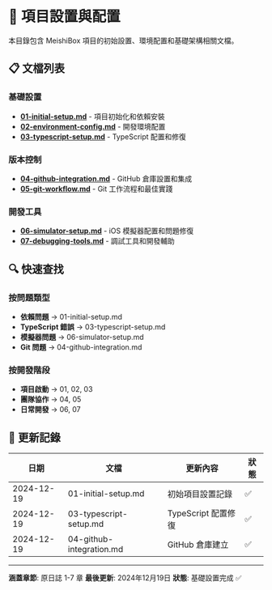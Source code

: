 # 🚀 項目設置與配置

本目錄包含 MeishiBox 項目的初始設置、環境配置和基礎架構相關文檔。

## 📋 文檔列表

### 基礎設置
- [**01-initial-setup.md**](./01-initial-setup.md) - 項目初始化和依賴安裝
- [**02-environment-config.md**](./02-environment-config.md) - 開發環境配置
- [**03-typescript-setup.md**](./03-typescript-setup.md) - TypeScript 配置和修復

### 版本控制
- [**04-github-integration.md**](./04-github-integration.md) - GitHub 倉庫設置和集成
- [**05-git-workflow.md**](./05-git-workflow.md) - Git 工作流程和最佳實踐

### 開發工具
- [**06-simulator-setup.md**](./06-simulator-setup.md) - iOS 模擬器配置和問題修復
- [**07-debugging-tools.md**](./07-debugging-tools.md) - 調試工具和開發輔助

## 🔍 快速查找

### 按問題類型
- **依賴問題** → 01-initial-setup.md
- **TypeScript 錯誤** → 03-typescript-setup.md
- **模擬器問題** → 06-simulator-setup.md
- **Git 問題** → 04-github-integration.md

### 按開發階段
- **項目啟動** → 01, 02, 03
- **團隊協作** → 04, 05
- **日常開發** → 06, 07

## 📅 更新記錄

| 日期 | 文檔 | 更新內容 | 狀態 |
|------|------|----------|------|
| 2024-12-19 | 01-initial-setup.md | 初始項目設置記錄 | ✅ |
| 2024-12-19 | 03-typescript-setup.md | TypeScript 配置修復 | ✅ |
| 2024-12-19 | 04-github-integration.md | GitHub 倉庫建立 | ✅ |

---

**涵蓋章節**: 原日誌 1-7 章
**最後更新**: 2024年12月19日
**狀態**: 基礎設置完成 ✅
